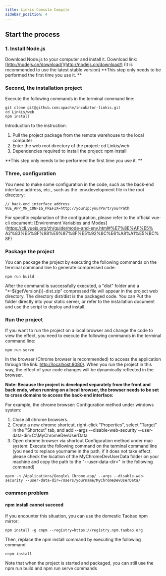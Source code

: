 ```yaml
---
title: Linkis Console Compile
sidebar_position: 4
---
```


## Start the process

### 1. Install Node.js
Download Node.js to your computer and install it. Download link: [http://nodejs.cn/download/](http://nodejs.cn/download/) (It is recommended to use the latest stable version)
**This step only needs to be performed the first time you use it. **

### Second, the installation project
Execute the following commands in the terminal command line:

```
git clone git@github.com:apache/incubator-linkis.git
cd Linkis/web
npm install
```

Introduction to the instruction:
1. Pull the project package from the remote warehouse to the local computer
2. Enter the web root directory of the project: cd Linkis/web
3. Dependencies required to install the project: npm install

**This step only needs to be performed the first time you use it. **

### Three, configuration
You need to make some configuration in the code, such as the back-end interface address, etc., such as the .env.development file in the root directory:

```
// back-end interface address
VUE_APP_MN_CONFIG_PREFIX=http://yourIp:yourPort/yourPath
```

For specific explanation of the configuration, please refer to the official vue-cli document: [Environment Variables and Modes](https://cli.vuejs.org/zh/guide/mode-and-env.html#%E7%8E%AF%E5% A2%83%E5%8F%98%E9%87%8F%E5%92%8C%E6%A8%A1%E5%BC%8F)

### Package the project
You can package the project by executing the following commands on the terminal command line to generate compressed code:

```
npm run build
```

After the command is successfully executed, a "dist" folder and a "*-${getVersion()}-dist.zip" compressed file will appear in the project web directory. The directory dist/dist is the packaged code. You can Put the folder directly into your static server, or refer to the installation document and use the script to deploy and install.

### Run the project
If you want to run the project on a local browser and change the code to view the effect, you need to execute the following commands in the terminal command line:

```
npm run serve
```

In the browser (Chrome browser is recommended) to access the application through the link: [http://localhost:8080/](http://localhost:8080/).
When you run the project in this way, the effect of your code changes will be dynamically reflected in the browser.

**Note: Because the project is developed separately from the front and back ends, when running on a local browser, the browser needs to be set to cross domains to access the back-end interface:**

For example, the chrome browser:
Configuration method under windows system:
1. Close all chrome browsers.
2. Create a new chrome shortcut, right-click "Properties", select "Target" in the "Shortcut" tab, and add --args --disable-web-security --user-data-dir=C:\MyChromeDevUserData
3. Open chrome browser via shortcut
Configuration method under mac system:
Execute the following command on the terminal command line (you need to replace yourname in the path, if it does not take effect, please check the location of the MyChromeDevUserData folder on your machine and copy the path to the "--user-data-dir=" in the following command)

```
open -n /Applications/Google\ Chrome.app/ --args --disable-web-security --user-data-dir=/Users/yourname/MyChromeDevUserData/
```


### common problem

#### npm install cannot succeed
If you encounter this situation, you can use the domestic Taobao npm mirror:

```
npm install -g cnpm --registry=https://registry.npm.taobao.org
```

Then, replace the npm install command by executing the following command

```
cnpm install
```

Note that when the project is started and packaged, you can still use the npm run build and npm run serve commands